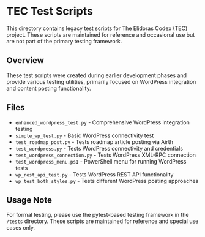 # TEC Test Scripts

This directory contains legacy test scripts for The Elidoras Codex (TEC) project. These scripts are maintained for reference and occasional use but are not part of the primary testing framework.

## Overview

These test scripts were created during earlier development phases and provide various testing utilities, primarily focused on WordPress integration and content posting functionality.

## Files

- `enhanced_wordpress_test.py` - Comprehensive WordPress integration testing
- `simple_wp_test.py` - Basic WordPress connectivity test
- `test_roadmap_post.py` - Tests roadmap article posting via Airth
- `test_wordpress.py` - Tests WordPress connectivity and credentials
- `test_wordpress_connection.py` - Tests WordPress XML-RPC connection
- `test_wordpress_menu.ps1` - PowerShell menu for running WordPress tests
- `wp_rest_api_test.py` - Tests WordPress REST API functionality
- `wp_test_both_styles.py` - Tests different WordPress posting approaches

## Usage Note

For formal testing, please use the pytest-based testing framework in the `/tests` directory. These scripts are maintained for reference and special use cases only.
